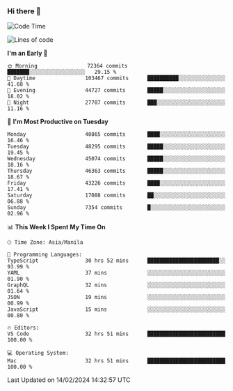 ### Hi there 👋

<!--START_SECTION:waka-->
![Code Time](http://img.shields.io/badge/Code%20Time-4%2C879%20hrs%2022%20mins-blue)

![Lines of code](https://img.shields.io/badge/From%20Hello%20World%20I%27ve%20Written-110.5%20million%20lines%20of%20code-blue)

**I'm an Early 🐤** 

```text
🌞 Morning                72364 commits       ███████░░░░░░░░░░░░░░░░░░   29.15 % 
🌆 Daytime                103467 commits      ██████████░░░░░░░░░░░░░░░   41.68 % 
🌃 Evening                44727 commits       █████░░░░░░░░░░░░░░░░░░░░   18.02 % 
🌙 Night                  27707 commits       ███░░░░░░░░░░░░░░░░░░░░░░   11.16 % 
```
📅 **I'm Most Productive on Tuesday** 

```text
Monday                   40865 commits       ████░░░░░░░░░░░░░░░░░░░░░   16.46 % 
Tuesday                  48295 commits       █████░░░░░░░░░░░░░░░░░░░░   19.45 % 
Wednesday                45074 commits       █████░░░░░░░░░░░░░░░░░░░░   18.16 % 
Thursday                 46363 commits       █████░░░░░░░░░░░░░░░░░░░░   18.67 % 
Friday                   43226 commits       ████░░░░░░░░░░░░░░░░░░░░░   17.41 % 
Saturday                 17088 commits       ██░░░░░░░░░░░░░░░░░░░░░░░   06.88 % 
Sunday                   7354 commits        █░░░░░░░░░░░░░░░░░░░░░░░░   02.96 % 
```


📊 **This Week I Spent My Time On** 

```text
🕑︎ Time Zone: Asia/Manila

💬 Programming Languages: 
TypeScript               30 hrs 52 mins      ███████████████████████░░   93.99 % 
YAML                     37 mins             ░░░░░░░░░░░░░░░░░░░░░░░░░   01.90 % 
GraphQL                  32 mins             ░░░░░░░░░░░░░░░░░░░░░░░░░   01.64 % 
JSON                     19 mins             ░░░░░░░░░░░░░░░░░░░░░░░░░   00.99 % 
JavaScript               15 mins             ░░░░░░░░░░░░░░░░░░░░░░░░░   00.80 % 

🔥 Editors: 
VS Code                  32 hrs 51 mins      █████████████████████████   100.00 % 

💻 Operating System: 
Mac                      32 hrs 51 mins      █████████████████████████   100.00 % 
```


 Last Updated on 14/02/2024 14:32:57 UTC
<!--END_SECTION:waka-->


<!--
**rad182/rad182** is a ✨ _special_ ✨ repository because its `README.md` (this file) appears on your GitHub profile.

Here are some ideas to get you started:

- 🔭 I’m currently working on ...
- 🌱 I’m currently learning ...
- 👯 I’m looking to collaborate on ...
- 🤔 I’m looking for help with ...
- 💬 Ask me about ...
- 📫 How to reach me: ...
- 😄 Pronouns: ...
- ⚡ Fun fact: ...
-->
